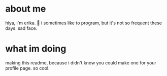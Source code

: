 # about me
hiya, i'm erika. 👋 i sometimes like to program, but it's not so frequent these days. sad face.

# what im doing
making this readme, because i didn't know you could make one for your profile page. so cool.

<!--
**JustIntroverted/justintroverted** is a ✨ _special_ ✨ repository because its `README.md` (this file) appears on your GitHub profile.

Here are some ideas to get you started:

- 🔭 I’m currently working on ...
- 🌱 I’m currently learning ...
- 👯 I’m looking to collaborate on ...
- 🤔 I’m looking for help with ...
- 💬 Ask me about ...
- 📫 How to reach me: ...
- 😄 Pronouns: ...
- ⚡ Fun fact: ...
-->
